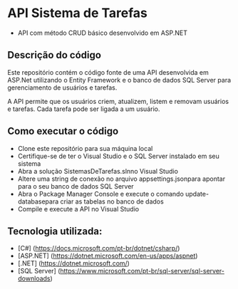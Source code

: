 # API Sistema de Tarefas
* API com método CRUD básico desenvolvido em ASP.NET


## Descrição do código
Este repositório contém o código fonte de uma API desenvolvida em ASP.Net utilizando o Entity Framework e o banco de dados SQL Server para gerenciamento de usuários e tarefas.

A API permite que os usuários criem, atualizem, listem e removam usuários e tarefas. Cada tarefa pode ser ligada a um usuário.

## Como executar o código
* Clone este repositório para sua máquina local
* Certifique-se de ter o Visual Studio e o SQL Server instalado em seu sistema
* Abra a solução SistemasDeTarefas.slnno Visual Studio
* Altere uma string de conexão no arquivo appsettings.jsonpara apontar para o seu banco de dados SQL Server
* Abra o Package Manager Console e execute o comando update-databasepara criar as tabelas no banco de dados
* Compile e execute a API no Visual Studio

## Tecnologia utilizada:

* [C#] (https://docs.microsoft.com/pt-br/dotnet/csharp/)
* [ASP.NET] (https://dotnet.microsoft.com/en-us/apps/aspnet)
* [.NET] (https://dotnet.microsoft.com/)
* [SQL Server] (https://www.microsoft.com/pt-br/sql-server/sql-server-downloads)

